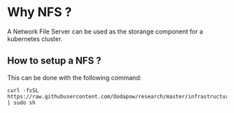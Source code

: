 # Why NFS ?

A Network File Server can be used as the storange component for a kubernetes cluster.

## How to setup a NFS ?

This can be done with the following command:
```
curl -fsSL https://raw.githubusercontent.com/Oodapow/research/master/infrastructure/l1/nfs/os/ubuntu/main.sh | sudo sh
```